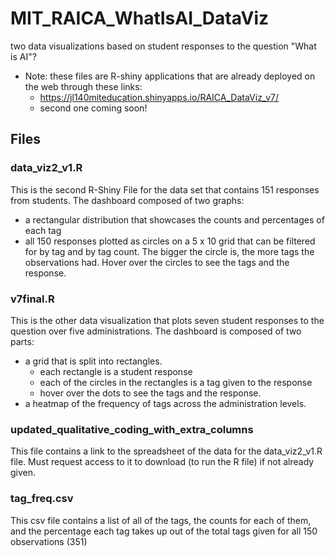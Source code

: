 # MIT_RAICA_WhatIsAI_DataViz
two data visualizations based on student responses to the question "What is AI"?
- Note: these files are R-shiny applications that are already deployed on the web through these links:
  * https://jl140miteducation.shinyapps.io/RAICA_DataViz_v7/
  * second one coming soon!
## Files
### data_viz2_v1.R
This is the second R-Shiny File for the data set that contains 151 responses from students. The dashboard composed of two graphs:
  * a rectangular distribution that showcases the counts and percentages of each tag
  * all 150 responses plotted as circles on a 5 x 10 grid that can be filtered for by tag and by tag count. The bigger the circle is, the more tags the observations had. Hover over the circles to see the tags and the response.

### v7final.R
This is the other data visualization that plots seven student responses to the question over five administrations. The dashboard is composed of two parts: 
  * a grid that is split into rectangles.
     * each rectangle is a student response
     * each of the circles in the rectangles is a tag given to the response
     * hover over the dots to see the tags and the response.
  * a heatmap of the frequency of tags across the administration levels.

### updated_qualitative_coding_with_extra_columns
This file contains a link to the spreadsheet of the data for the data_viz2_v1.R file. Must request access to it to download (to run the R file) if not already given. 

### tag_freq.csv 
This csv file contains a list of all of the tags, the counts for each of them, and the percentage each tag takes up out of the total tags given for all 150 observations (351) 
